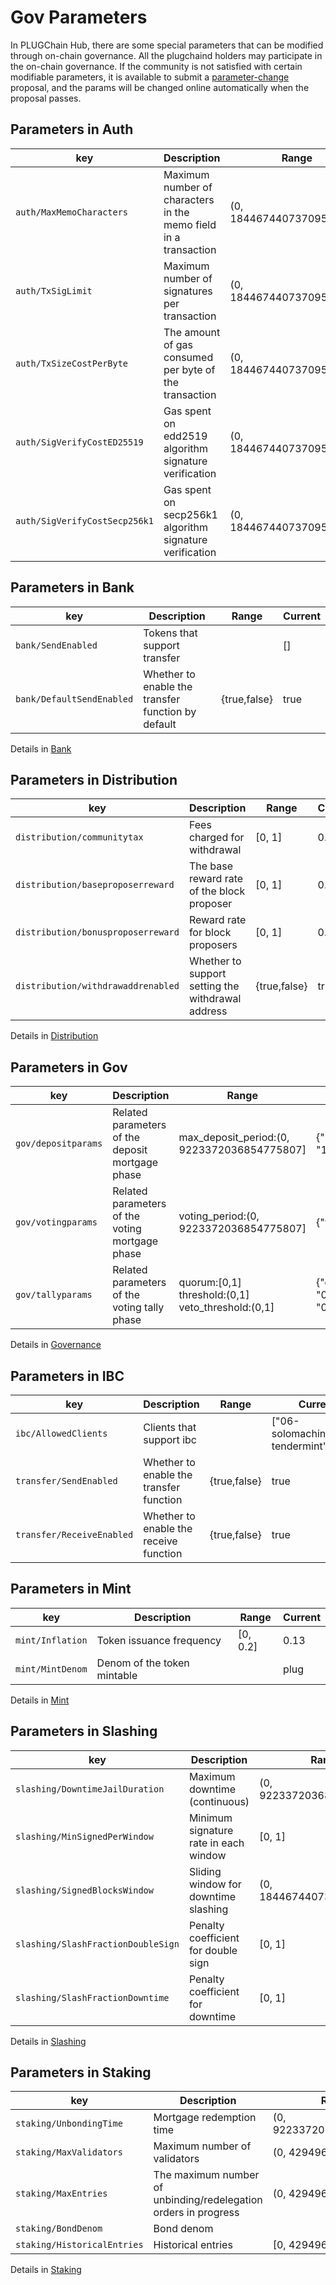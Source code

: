 # Gov Parameters

In PLUGChain Hub, there are some special parameters that can be modified through on-chain governance.
All the plugchaind holders may participate in the on-chain governance. If the community is not satisfied with certain modifiable parameters, it is available to submit a [parameter-change](../features/governance.md#usage-scenario-of-parameter-change) proposal, and the params will be changed online automatically when the proposal passes.

## Parameters in Auth

| key                           | Description                                                     | Range                     | Current |
| ----------------------------- | --------------------------------------------------------------- | ------------------------- | ------- |
| `auth/MaxMemoCharacters`      | Maximum number of characters in the memo field in a transaction | (0, 18446744073709551615] | 256     |
| `auth/TxSigLimit`             | Maximum number of signatures per transaction                    | (0, 18446744073709551615] | 7       |
| `auth/TxSizeCostPerByte`      | The amount of gas consumed per byte of the transaction          | (0, 18446744073709551615] | 10      |
| `auth/SigVerifyCostED25519`   | Gas spent on edd2519 algorithm signature verification           | (0, 18446744073709551615] | 590     |
| `auth/SigVerifyCostSecp256k1` | Gas spent on secp256k1 algorithm signature verification         | (0, 18446744073709551615] | 1000    |

## Parameters in Bank

| key                       | Description                                        | Range        | Current |
| ------------------------- | -------------------------------------------------- | ------------ | ------- |
| `bank/SendEnabled`        | Tokens that support transfer                       |              | []      |
| `bank/DefaultSendEnabled` | Whether to enable the transfer function by default | {true,false} | true    |

Details in [Bank](../features/bank.md)

## Parameters in Distribution

| key                                | Description                                       | Range        | Current |
| ---------------------------------- | ------------------------------------------------- | ------------ | ------- |
| `distribution/communitytax`        | Fees charged for withdrawal                       | [0, 1]       | 0.02    |
| `distribution/baseproposerreward`  | The base reward rate of the block proposer        | [0, 1]       | 0.01    |
| `distribution/bonusproposerreward` | Reward rate for block proposers                   | [0, 1]       | 0.04    |
| `distribution/withdrawaddrenabled` | Whether to support setting the withdrawal address | {true,false} | true    |

Details in [Distribution](../features/distribution.md)

## Parameters in Gov

| key                 | Description                                      | Range                                                    | Current                                                                                                        |
| ------------------- | ------------------------------------------------ | -------------------------------------------------------- | -------------------------------------------------------------------------------------------------------------- |
| `gov/depositparams` | Related parameters of the deposit mortgage phase | max_deposit_period:(0, 9223372036854775807]              | {"min_deposit": [{"denom": "plug", "amount": "10000000"}], "max_deposit_period": "604800s" }                 |
| `gov/votingparams`  | Related parameters of the voting mortgage phase  | voting_period:(0, 9223372036854775807]                   | {"voting_period": "1209600s"}                                                                                   |
| `gov/tallyparams`   | Related parameters of the voting tally phase     | quorum:[0,1]<br>threshold:(0,1]<br/>veto_threshold:(0,1] | {"quorum":"0.334000000000000000","threshold": "0.500000000000000000","veto_threshold": "0.334000000000000000"} |

Details in [Governance](../features/governance.md)

## Parameters in IBC

| key                       | Description                             | Range        | Current                            |
| ------------------------- | --------------------------------------- | ------------ | ---------------------------------- |
| `ibc/AllowedClients`      | Clients that support ibc                |              | ["06-solomachine","07-tendermint"] |
| `transfer/SendEnabled`    | Whether to enable the transfer function | {true,false} | true                              |
| `transfer/ReceiveEnabled` | Whether to enable the receive function  | {true,false} | true                              |

## Parameters in Mint

| key              | Description                 | Range    | Current |
| ---------------- | --------------------------- | -------- | ------- |
| `mint/Inflation` | Token issuance frequency    | [0, 0.2] | 0.13    |
| `mint/MintDenom` | Denom of the token mintable |          | plug   |

Details in [Mint](../features/mint.md)


## Parameters in Slashing

| key                                | Description                           | Range                     | Current |
| ---------------------------------- | ------------------------------------- | ------------------------- | ------- |
| `slashing/DowntimeJailDuration`    | Maximum downtime  (continuous)        | (0, 9223372036854775807]  | 600s   |
| `slashing/MinSignedPerWindow`      | Minimum signature rate in each window | [0, 1]                    | 0.5     |
| `slashing/SignedBlocksWindow`      | Sliding window for downtime slashing  | (0, 18446744073709551615] | 100   |
| `slashing/SlashFractionDoubleSign` | Penalty coefficient for double sign   | [0, 1]                    | 0.05    |
| `slashing/SlashFractionDowntime`   | Penalty coefficient for downtime      | [0, 1]                    | 0.01 |

Details in [Slashing](../features/slashing.md)

## Parameters in Staking

| key                         | Description                                                     | Range                    | Current  |
| --------------------------- | --------------------------------------------------------------- | ------------------------ | -------- |
| `staking/UnbondingTime`     | Mortgage redemption time                                        | (0, 9223372036854775807] | 1814400s |
| `staking/MaxValidators`     | Maximum number of validators                                    | (0, 4294967295]          | 100      |
| `staking/MaxEntries`        | The maximum number of unbinding/redelegation orders in progress | (0, 4294967295]          | 7        |
| `staking/BondDenom`         | Bond denom                                                      |                          | plug    |
| `staking/HistoricalEntries` | Historical entries                                              | [0, 4294967295]          | 10000    |

Details in [Staking](../features/staking.md)
